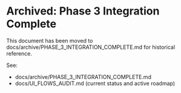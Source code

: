 # Archived: Phase 3 Integration Complete

This document has been moved to docs/archive/PHASE_3_INTEGRATION_COMPLETE.md for historical reference.

See:
- docs/archive/PHASE_3_INTEGRATION_COMPLETE.md
- docs/UI_FLOWS_AUDIT.md (current status and active roadmap)
